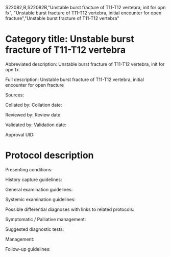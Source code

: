 S22082,B,S22082B,"Unstable burst fracture of T11-T12 vertebra, init for opn fx", "Unstable burst fracture of T11-T12 vertebra, initial encounter for open fracture","Unstable burst fracture of T11-T12 vertebra"
# Category title: Unstable burst fracture of T11-T12 vertebra

Abbreviated description: Unstable burst fracture of T11-T12 vertebra, init for opn fx

Full description: Unstable burst fracture of T11-T12 vertebra, initial encounter for open fracture

Sources:

Collated by:
Collation date:

Reviewed by:
Review date:

Validated by:
Validation date:

Approval UID:

# Protocol description

Presenting conditions:

History capture guidelines:

General examination guidelines:

Systemic examination guidelines:

Possible differential diagnoses with links to related protocols:

Symptomatic / Palliative management:

Suggested diagnostic tests:

Management:

Follow-up guidelines:
